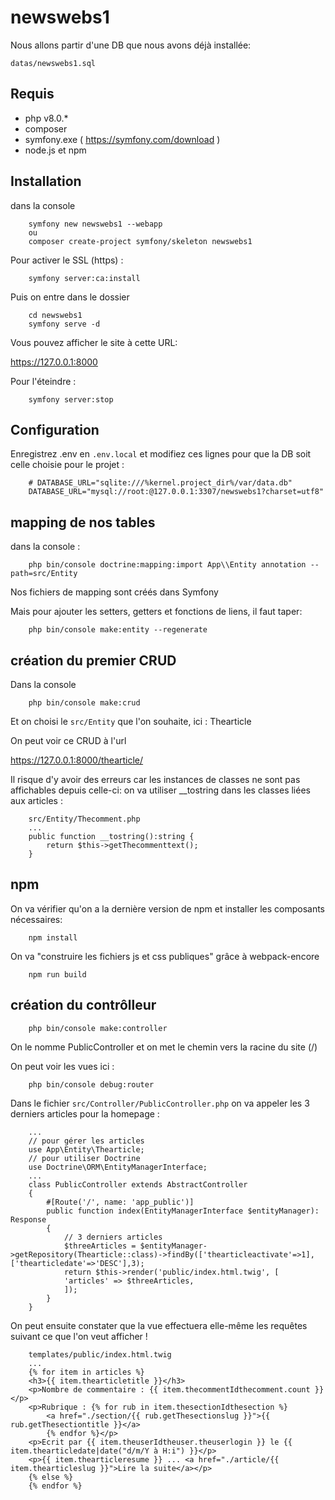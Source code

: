 # newswebs1

Nous allons partir d'une DB que nous avons déjà installée:

`datas/newswebs1.sql`

## Requis

- php v8.0.*
- composer
- symfony.exe ( https://symfony.com/download )
- node.js et npm

## Installation

dans la console

        symfony new newswebs1 --webapp
        ou
        composer create-project symfony/skeleton newswebs1

Pour activer le SSL (https) :

        symfony server:ca:install

Puis on entre dans le dossier

        cd newswebs1
        symfony serve -d

Vous pouvez afficher le site à cette URL:

https://127.0.0.1:8000

Pour l'éteindre :

        symfony server:stop

## Configuration

Enregistrez .env en `.env.local` et modifiez ces lignes pour que la DB soit celle choisie pour le projet :

        # DATABASE_URL="sqlite:///%kernel.project_dir%/var/data.db"
        DATABASE_URL="mysql://root:@127.0.0.1:3307/newswebs1?charset=utf8"

## mapping de nos tables

dans la console :

        php bin/console doctrine:mapping:import App\\Entity annotation --path=src/Entity

Nos fichiers de mapping sont créés dans Symfony

Mais pour ajouter les setters, getters et fonctions de liens, il faut taper:

        php bin/console make:entity --regenerate

## création du premier CRUD

Dans la console

        php bin/console make:crud

Et on choisi le `src/Entity` que l'on souhaite, ici : Thearticle

On peut voir ce CRUD à l'url

https://127.0.0.1:8000/thearticle/

Il risque d'y avoir des erreurs car les instances de classes ne sont pas affichables depuis celle-ci: on va utiliser __tostring dans les classes liées aux articles :

        src/Entity/Thecomment.php
        ...
        public function __tostring():string {
            return $this->getThecommenttext();
        }

## npm

On va vérifier qu'on a la dernière version de npm et installer les composants nécessaires:

        npm install

On va "construire les fichiers js et css publiques" grâce à webpack-encore

        npm run build

## création du contrôlleur

        php bin/console make:controller

On le nomme PublicController et on met le chemin vers la racine du site (/)

On peut voir les vues ici :

        php bin/console debug:router


Dans le fichier `src/Controller/PublicController.php`
on va appeler les 3 derniers articles pour la homepage :

        ...
        // pour gérer les articles
        use App\Entity\Thearticle;
        // pour utiliser Doctrine
        use Doctrine\ORM\EntityManagerInterface;
        ...
        class PublicController extends AbstractController
        {
            #[Route('/', name: 'app_public')]
            public function index(EntityManagerInterface $entityManager): Response
            {
                // 3 derniers articles
                $threeArticles = $entityManager->getRepository(Thearticle::class)->findBy(['thearticleactivate'=>1],['thearticledate'=>'DESC'],3);
                return $this->render('public/index.html.twig', [
                'articles' => $threeArticles,
                ]);
            }
        }

On peut ensuite constater que la vue effectuera elle-même les requêtes suivant ce que l'on veut afficher !

        templates/public/index.html.twig
        ...
        {% for item in articles %}
        <h3>{{ item.thearticletitle }}</h3>
        <p>Nombre de commentaire : {{ item.thecommentIdthecomment.count }}   </p>
        <p>Rubrique : {% for rub in item.thesectionIdthesection %}
            <a href="./section/{{ rub.getThesectionslug }}">{{ rub.getThesectiontitle }}</a>
            {% endfor %}</p>
        <p>Ecrit par {{ item.theuserIdtheuser.theuserlogin }} le {{ item.thearticledate|date("d/m/Y à H:i") }}</p>
        <p>{{ item.thearticleresume }} ... <a href="./article/{{ item.thearticleslug }}">Lire la suite</a></p>
        {% else %}
        {% endfor %}

